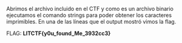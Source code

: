 Abrimos el archivo incluido en el CTF y como es un archivo binario ejecutamos el comando strings para poder obtener los caracteres imprimibles. En una de las líneas que el output mostró vimos la flag.

FLAG: **LITCTF{y0u_found_Me_3932cc3}**